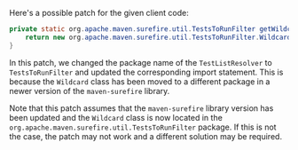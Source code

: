 Here's a possible patch for the given client code:
```java
private static org.apache.maven.surefire.util.TestsToRunFilter getWildcard() {
    return new org.apache.maven.surefire.util.TestsToRunFilter.Wildcard();
}
```
In this patch, we changed the package name of the `TestListResolver` to `TestsToRunFilter` and updated the corresponding import statement. This is because the `Wildcard` class has been moved to a different package in a newer version of the `maven-surefire` library.

Note that this patch assumes that the `maven-surefire` library version has been updated and the `Wildcard` class is now located in the `org.apache.maven.surefire.util.TestsToRunFilter` package. If this is not the case, the patch may not work and a different solution may be required.
